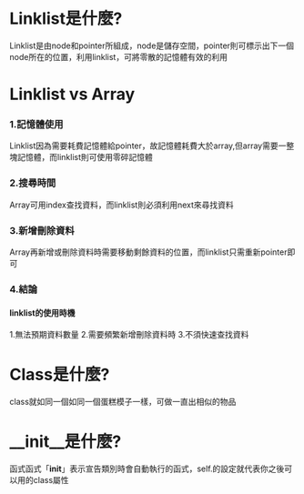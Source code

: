 # Linklist是什麼?
Linklist是由node和pointer所組成，node是儲存空間，pointer則可標示出下一個node所在的位置，利用linklist，可將零散的記憶體有效的利用
# Linklist vs Array
### 1.記憶體使用
Linklist因為需要耗費記憶體給pointer，故記憶體耗費大於array,但array需要一整塊記憶體，而linklist則可使用零碎記憶體
### 2.搜尋時間
Array可用index查找資料，而linklist則必須利用next來尋找資料
### 3.新增刪除資料
Array再新增或刪除資料時需要移動剩餘資料的位置，而linklist只需重新pointer即可
### 4.結論
#### linklist的使用時機
1.無法預期資料數量
2.需要頻繁新增刪除資料時
3.不須快速查找資料
# Class是什麼?
class就如同一個如同一個蛋糕模子一樣，可做一直出相似的物品
# __init__是什麼?
函式函式「__init__」表示宣告類別時會自動執行的函式，self.的設定就代表你之後可以用的class屬性

